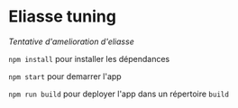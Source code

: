 # Eliasse tuning
*Tentative d'amelioration d'eliasse*

`npm install` pour installer les dépendances

`npm start` pour demarrer l'app

`npm run build` pour deployer l'app dans un répertoire `build`
